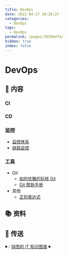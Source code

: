 ```yaml
---
title: DevOps
date: 2022-04-27 20:26:27
categories:
  - DevOps
tags:
  - DevOps
permalink: /pages/3559bef4/
hidden: true
index: false
---
```


# DevOps

## 📖 内容

### CI

### CD

### 监控

- [监控体系](03.监控/01.监控体系.md)
- [链路监控](03.监控/02.链路追踪.md)

### 工具

- Git
  - [如何优雅的玩转 Git](99.工具/01.Git/01.如何优雅的玩转Git.md)
  - [Git 帮助手册](99.工具/01.Git/02.Git帮助手册.md)
- 其他
  - [正则表达式](99.工具/99.其他/01.正则表达式.md)

## 📚 资料

## 🚪 传送

◾ 💧 [钝悟的 IT 知识图谱](https://dunwu.github.io/waterdrop/) ◾